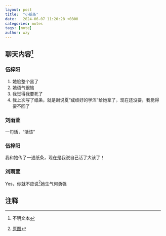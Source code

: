 ```yaml
---
layout: post
title:  "小纸条"
date:   2024-06-07 11:20:28 +0800
categories: notes
tags: [note]
author: wzy
---
```

## 聊天内容[^1]

### 伍梓阳
1. 她脸整个黑了
2. 她语气很恼
3. 我觉得我要死了
4. 我上次写了纸条，就是谢说夏“成绩好的学浑”给她拿了，现在还没要，我觉得要不回了

### 刘雨萱
一句话，“活该”

### 伍梓阳
我和她传了一通纸条，现在是我说自己活了大该了！

### 刘雨萱
Yes，你就不应说[^2]她生气何勇强

## 注释
[^1]: 不明文本
[^2]: [原图](/images/2024/06/07/note2.png)